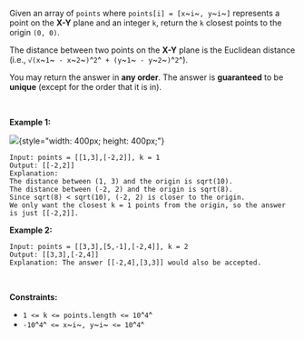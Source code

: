 Given an array of `points` where `points[i] = [x`~`i`~`, y`~`i`~`]`
represents a point on the **X-Y** plane and an integer `k`, return the
`k` closest points to the origin `(0, 0)`.

The distance between two points on the **X-Y** plane is the Euclidean
distance (i.e.,
`√(x`~`1`~` - x`~`2`~`)`^`2`^` + (y`~`1`~` - y`~`2`~`)`^`2`^).

You may return the answer in **any order**. The answer is **guaranteed**
to be **unique** (except for the order that it is in).

 

**Example 1:**

![](https://assets.leetcode.com/uploads/2021/03/03/closestplane1.jpg){style="width: 400px; height: 400px;"}

    Input: points = [[1,3],[-2,2]], k = 1
    Output: [[-2,2]]
    Explanation:
    The distance between (1, 3) and the origin is sqrt(10).
    The distance between (-2, 2) and the origin is sqrt(8).
    Since sqrt(8) < sqrt(10), (-2, 2) is closer to the origin.
    We only want the closest k = 1 points from the origin, so the answer is just [[-2,2]].

**Example 2:**

    Input: points = [[3,3],[5,-1],[-2,4]], k = 2
    Output: [[3,3],[-2,4]]
    Explanation: The answer [[-2,4],[3,3]] would also be accepted.

 

**Constraints:**

-   `1 <= k <= points.length <= 10`^`4`^
-   `-10`^`4`^` <= x`~`i`~`, y`~`i`~` <= 10`^`4`^
